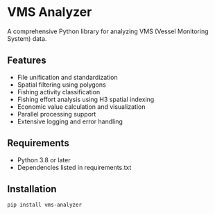 # VMS Analyzer

A comprehensive Python library for analyzing VMS (Vessel Monitoring System) data.

## Features

- File unification and standardization
- Spatial filtering using polygons
- Fishing activity classification
- Fishing effort analysis using H3 spatial indexing
- Economic value calculation and visualization
- Parallel processing support
- Extensive logging and error handling

## Requirements

- Python 3.8 or later
- Dependencies listed in requirements.txt

## Installation

```bash
pip install vms-analyzer